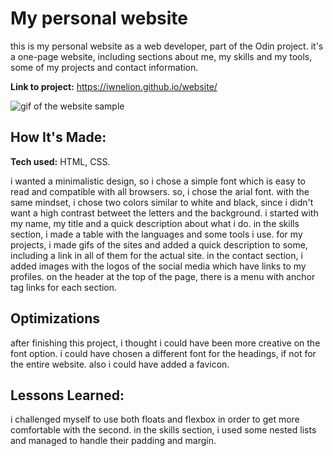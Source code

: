 # My personal website
this is my personal website as a web developer, part of the Odin project. it's a one-page website, including sections about me, my skills and my tools, some of my projects and contact information. 

**Link to project:** https://iwnelion.github.io/website/

![gif of the website sample](https://github.com/iwnelion/website/blob/main/imgs/website.gif)

## How It's Made:

**Tech used:** HTML, CSS.

i wanted a minimalistic design, so i chose a simple font which is easy to read and compatible with all browsers. so, i chose the arial font. with the same mindset, i chose two colors similar to white and black, since i didn't want a high contrast betweet the letters and the background. i started with my name, my title and a quick description about what i do. in the skills section, i made a table with the languages and some tools i use. for my projects, i made gifs of the sites and added a quick description to some, including a link in all of them for the actual site. in the contact section, i added images with the logos of the social media which have links to my profiles. on the header at the top of the page, there is a menu with anchor tag links for each section.

## Optimizations

after finishing this project, i thought i could have been more creative on the font option. i could have chosen a different font for the headings, if not for the entire website. also i could have added a favicon.

## Lessons Learned:

i challenged myself to use both floats and flexbox in order to get more comfortable with the second. in the skills section, i used some nested lists and managed to handle their padding and margin.
